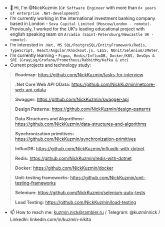 - 👋 Hi, I'm @NickKuzmin (`C# Software Engineer` with more than `6+ years of enterprise .Net-development`)
- I’m currently working in the international investment banking company based in London - `Sova Capital Limited (Moscow/London - remote)`.
- Previously, I worked for the UK's leading educational project with english speaking team on `Arcadia (Saint-Petersburg/Newcastle UK - remote)`.
- I’m interested in `.Net, MS SQL/PostgreSQL/EntityFramework/Redis, TypeScript, React/Angular/Knockout.js, LESS, NUnit/Selenium/JMeter`.
- I’m currently learning - `Figma, Redis/InfluxDB, Docker/K8S, DevOps & SRE (GrayLog/Grafana/Prometheus/RabbitMq/Kafka & etc)`
- Current projects and technology study:

> **Roadmap:** https://github.com/NickKuzmin/tasks-for-interview

> **.Net Core Web API OData:** https://github.com/NickKuzmin/netcore-web-api-odata
> 
> **Swagger:** https://github.com/NickKuzmin/swagger-api

> **Design Patterns:** https://github.com/NickKuzmin/design-patterns
> 
> **Data Structures and Algorithms:** https://github.com/NickKuzmin/data-structures-and-algorithms
>
> **Synchronization primitives:** https://github.com/NickKuzmin/synchronization-primitives

> **InfluxDB:** https://github.com/NickKuzmin/influxdb-with-dotnet
> 
> **Redis:** https://github.com/NickKuzmin/redis-with-dotnet
> 
> **Docker:** https://github.com/NickKuzmin/docker

> **Unit-testing frameworks:** https://github.com/NickKuzmin/unit-testing-frameworks
> 
> **Selenium:** https://github.com/NickKuzmin/selenium-auto-tests
> 
> **Load Testing:** https://github.com/NickKuzmin/load-testing

- 📫 How to reach me: kuzmin.nick@rambler.ru / Telegram: @kuzminnick / LinkedIn: linkedin.com/in/kuzmin-nikita

<!--
**NickKuzmin/NickKuzmin** is a ✨ _special_ ✨ repository because its `README.md` (this file) appears on your GitHub profile.

Here are some ideas to get you started:

- 🔭 I’m currently working on ...
- 🌱 I’m currently learning ...
- 👯 I’m looking to collaborate on ...
- 🤔 I’m looking for help with ...
- 💬 Ask me about ...
- 📫 How to reach me: ...
- 😄 Pronouns: ...
- ⚡ Fun fact: ...
-->
